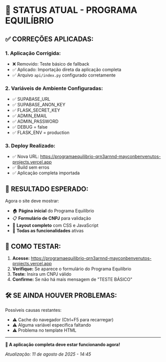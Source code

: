 # 🚀 STATUS ATUAL - PROGRAMA EQUILÍBRIO

## ✅ **CORREÇÕES APLICADAS:**

### 1. **Aplicação Corrigida:**
- ❌ Removido: Teste básico de fallback
- ✅ Aplicado: Importação direta da aplicação completa
- ✅ Arquivo `api/index.py` configurado corretamente

### 2. **Variáveis de Ambiente Configuradas:**
- ✅ SUPABASE_URL
- ✅ SUPABASE_ANON_KEY  
- ✅ FLASK_SECRET_KEY
- ✅ ADMIN_EMAIL
- ✅ ADMIN_PASSWORD
- ✅ DEBUG = false
- ✅ FLASK_ENV = production

### 3. **Deploy Realizado:**
- ✅ Nova URL: https://programaequilibrio-qrn3arnnd-mayconbenvenutos-projects.vercel.app
- ✅ Build sem erros
- ✅ Aplicação completa importada

## 🎯 **RESULTADO ESPERADO:**

Agora o site deve mostrar:
- 🏠 **Página inicial** do Programa Equilíbrio
- 📋 **Formulário de CNPJ** para validação
- 🎨 **Layout completo** com CSS e JavaScript
- 🔗 **Todas as funcionalidades** ativas

## 📱 **COMO TESTAR:**

1. **Acesse:** https://programaequilibrio-qrn3arnnd-mayconbenvenutos-projects.vercel.app
2. **Verifique:** Se aparece o formulário do Programa Equilíbrio
3. **Teste:** Insira um CNPJ válido
4. **Confirme:** Se não há mais mensagem de "TESTE BÁSICO"

## 🛠️ **SE AINDA HOUVER PROBLEMAS:**

Possíveis causas restantes:
- ⚠️ Cache do navegador (Ctrl+F5 para recarregar)
- ⚠️ Alguma variável específica faltando
- ⚠️ Problema no template HTML

---

**🎉 A aplicação completa deve estar funcionando agora!**

*Atualização: 11 de agosto de 2025 - 14:45*
